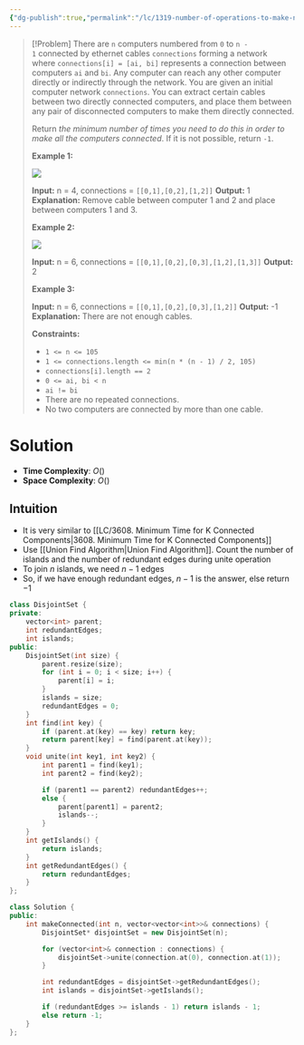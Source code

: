 ```yaml
---
{"dg-publish":true,"permalink":"/lc/1319-number-of-operations-to-make-network-connected/","tags":["unionFind"]}
---
```


>[!Problem]
>There are `n` computers numbered from `0` to `n - 1` connected by ethernet cables `connections` forming a network where `connections[i] = [ai, bi]` represents a connection between computers `ai` and `bi`. Any computer can reach any other computer directly or indirectly through the network.
> You are given an initial computer network `connections`. You can extract certain cables between two directly connected computers, and place them between any pair of disconnected computers to make them directly connected.
> 
> Return _the minimum number of times you need to do this in order to make all the computers connected_. If it is not possible, return `-1`.
> 
> **Example 1:**
> 
> ![](https://assets.leetcode.com/uploads/2020/01/02/sample_1_1677.png)
> 
> **Input:** n = 4, connections = `[[0,1],[0,2],[1,2]]`
> **Output:** 1
> **Explanation:** Remove cable between computer 1 and 2 and place between computers 1 and 3.
> 
> **Example 2:**
> 
> ![](https://assets.leetcode.com/uploads/2020/01/02/sample_2_1677.png)
> 
> **Input:** n = 6, connections = `[[0,1],[0,2],[0,3],[1,2],[1,3]]`
> **Output:** 2
> 
> **Example 3:**
> 
> **Input:** n = 6, connections = `[[0,1],[0,2],[0,3],[1,2]]`
> **Output:** -1
> **Explanation:** There are not enough cables.
> 
> **Constraints:**
> 
> - `1 <= n <= 105`
> - `1 <= connections.length <= min(n * (n - 1) / 2, 105)`
> - `connections[i].length == 2`
> - `0 <= ai, bi < n`
> - `ai != bi`
> - There are no repeated connections.
> - No two computers are connected by more than one cable.

# Solution
- **Time Complexity**: $O()$
- **Space Complexity**: $O()$

## Intuition
- It is very similar to [[LC/3608. Minimum Time for K Connected Components\|3608. Minimum Time for K Connected Components]]
- Use [[Union Find Algorithm\|Union Find Algorithm]]. Count the number of islands and the number of redundant edges during unite operation
- To join $n$ islands, we need $n-1$ edges
- So, if we have enough redundant edges, $n-1$ is the answer, else return $-1$

```cpp
class DisjointSet {
private:
    vector<int> parent;
    int redundantEdges;
    int islands;
public:
    DisjointSet(int size) {
        parent.resize(size);
        for (int i = 0; i < size; i++) {
            parent[i] = i;
        }
        islands = size;
        redundantEdges = 0;
    }
    int find(int key) {
        if (parent.at(key) == key) return key;
        return parent[key] = find(parent.at(key));
    }
    void unite(int key1, int key2) {
        int parent1 = find(key1);
        int parent2 = find(key2);

        if (parent1 == parent2) redundantEdges++;
        else {
            parent[parent1] = parent2;
            islands--;
        }
    }
    int getIslands() {
        return islands;
    }
    int getRedundantEdges() {
        return redundantEdges;
    }
};

class Solution {
public:
    int makeConnected(int n, vector<vector<int>>& connections) {
        DisjointSet* disjointSet = new DisjointSet(n);

        for (vector<int>& connection : connections) {
            disjointSet->unite(connection.at(0), connection.at(1));
        }

        int redundantEdges = disjointSet->getRedundantEdges();
        int islands = disjointSet->getIslands();

        if (redundantEdges >= islands - 1) return islands - 1;
        else return -1;
    }
};
```